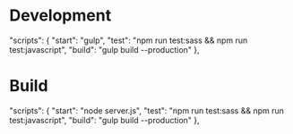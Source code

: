 # Development
"scripts": {
  "start": "gulp",
  "test": "npm run test:sass && npm run test:javascript",
  "build": "gulp build --production"
},
# Build
"scripts": {
  "start": "node server.js",
  "test": "npm run test:sass && npm run test:javascript",
  "build": "gulp build --production"
},
